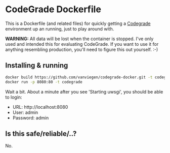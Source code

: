 # CodeGrade Dockerfile

This is a Dockerfile (and related files) for quickly getting a [Codegrade](https://codegra.de/) environment up an running, just to play around with.

**WARNING:** All data will be lost when the container is stopped. I've only used and intended this for evaluating CodeGrade. If you want to use it for anything resembling production, you'll need to figure this out yourself. :-)

## Installing & running

```sh
docker build https://github.com/vanviegen/codegrade-docker.git -t codegrade && \
docker run -p 8080:80 -t codegrade
```

Wait a bit. About a minute after you see 'Starting uwsgi', you should be able to login:
  
  - URL: http://localhost:8080
  - User: admin
  - Password: admin

## Is this safe/reliable/..?

No.


